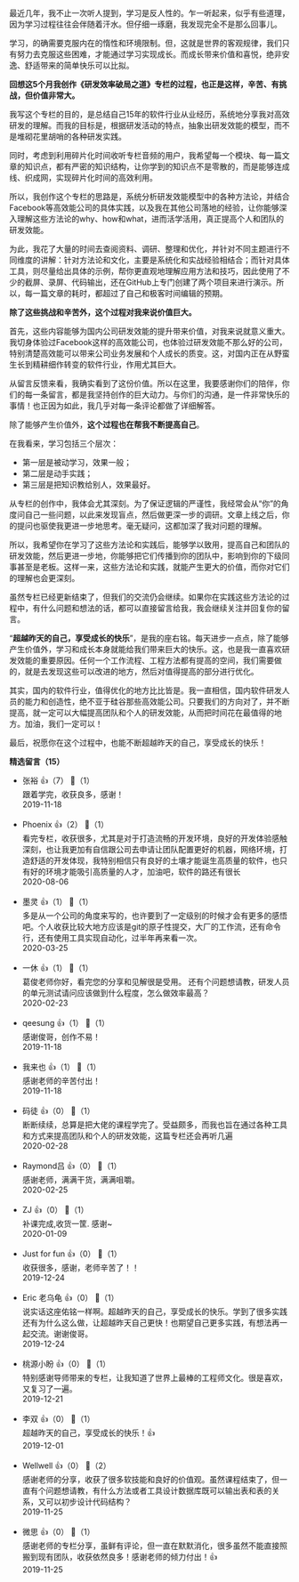 最近几年，我不止一次听人提到，学习是反人性的。乍一听起来，似乎有些道理，因为学习过程往往会伴随着汗水。但仔细一琢磨，我发现完全不是那么回事儿。

学习，的确需要克服内在的惰性和环境限制。但，这就是世界的客观规律，我们只有努力去克服这些困难，才能通过学习实现成长。而成长带来价值和喜悦，绝非安逸、舒适带来的简单快乐可以比拟。

**回想这5个月我创作《研发效率破局之道》专栏的过程，也正是这样，辛苦、有挑战，但价值非常大。**

我写这个专栏的目的，是总结自己15年的软件行业从业经历，系统地分享我对高效研发的理解。而我的目标是，根据研发活动的特点，抽象出研发效能的模型，而不是堆砌花里胡哨的各种研发实践。

同时，考虑到利用碎片化时间收听专栏音频的用户，我希望每一个模块、每一篇文章的知识点，都有严密的知识结构，让你学到的知识点不是零散的，而是能够连成线、织成网，实现碎片化时间的高效利用。

所以，我创作这个专栏的思路是，系统分析研发效能模型中的各种方法论，并结合Facebook等高效能公司的具体实践，以及我在其他公司落地的经验，让你能够深入理解这些方法论的why、how和what，进而活学活用，真正提高个人和团队的研发效能。

为此，我花了大量的时间去查阅资料、调研、整理和优化，并针对不同主题进行不同维度的讲解：针对方法论和文化，主要是系统化和实战经验相结合；而针对具体工具，则尽量给出具体的示例，帮你更直观地理解应用方法和技巧，因此使用了不少的截屏、录屏、代码输出，还在GitHub上专门创建了两个项目来进行演示。所以，每一篇文章的耗时，都超过了自己和极客时间编辑的预期。

**除了这些挑战和辛苦外，这个过程对我来说价值巨大。**

首先，这些内容能够为国内公司研发效能的提升带来价值，对我来说就意义重大。我切身体验过Facebook这样的高效能公司，也体验过研发效能不那么好的公司，特别清楚高效能可以带来公司业务发展和个人成长的质变。这，对国内正在从野蛮生长到精耕细作转变的软件行业，作用尤其巨大。

从留言反馈来看，我确实看到了这份价值。所以在这里，我要感谢你们的陪伴，你们的每一条留言，都是我坚持创作的巨大动力。与你们的沟通，是一件非常快乐的事情！也正因为如此，我几乎对每一条评论都做了详细解答。

除了能够产生价值外，**这个过程也在帮我不断提高自己**。

在我看来，学习包括三个层次：

- 第一层是被动学习，效果一般；
- 第二层是动手实践；
- 第三层是把知识教给别人，效果最好。

从专栏的创作中，我体会尤其深刻。为了保证逻辑的严谨性，我经常会从“你”的角度问自己一些问题，以此来发现盲点，然后做更深一步的调研。文章上线之后，你的提问也驱使我更进一步地思考。毫无疑问，这都加深了我对问题的理解。

所以，我希望你在学习了这些方法论和实践后，能够学以致用，提高自己和团队的研发效能，然后更进一步地，你能够把它们传播到你的团队中，影响到你的下级同事甚至是老板。这样一来，这些方法论和实践，就能产生更大的价值，而你对它们的理解也会更深刻。

虽然专栏已经更新结束了，但我们的交流仍会继续。如果你在实践这些方法论的过程中，有什么问题和想法的话，都可以直接留言给我，我会继续关注并回复你的留言。

“**超越昨天的自己，享受成长的快乐**”，是我的座右铭。每天进步一点点，除了能够产生价值外，学习和成长本身就能给我们带来巨大的快乐。这，也是我一直喜欢研发效能的重要原因。任何一个工作流程、工程方法都有提高的空间，我们需要做的，就是去发现这些可以改进的地方，然后对值得提高的部分进行优化。

其实，国内的软件行业，值得优化的地方比比皆是。我一直相信，国内软件研发人员的能力和创造性，绝不亚于硅谷那些高效能公司。只要我们的方向对了，并不断提高，就一定可以大幅提高团队和个人的研发效能，从而把时间花在最值得的地方。加油，我们一定可以！

最后，祝愿你在这个过程中，也能不断超越昨天的自己，享受成长的快乐！
<div><strong>精选留言（15）</strong></div><ul>
<li><span>张裕</span> 👍（7） 💬（1）<div>跟着学完，收获良多，感谢！</div>2019-11-18</li><br/><li><span>Phoenix</span> 👍（2） 💬（1）<div>看完专栏，收获很多，尤其是对于打造流畅的开发环境，良好的开发体验感触深刻，也让我更加有自信跟公司去申请让团队配置更好的机器，网络环境，打造舒适的开发体现，我特别相信只有良好的土壤才能诞生高质量的软件，也只有好的环境才能吸引高质量的人才，加油吧，软件的路还有很长</div>2020-08-06</li><br/><li><span>墨灵</span> 👍（1） 💬（1）<div>多是从一个公司的角度来写的，也许要到了一定级别的时候才会有更多的感悟吧。个人收获比较大地方应该是git的原子性提交，大厂的工作流，还有命令行，还有使用工具实现自动化，过半年再来看一次。</div>2020-03-25</li><br/><li><span>一休</span> 👍（1） 💬（1）<div>葛俊老师你好，看完您的分享和见解很是受用。
还有个问题想请教，研发人员的单元测试请问应该做到什么程度，怎么做效率最高？</div>2020-02-23</li><br/><li><span>qeesung</span> 👍（1） 💬（1）<div>感谢俊哥，创作不易！</div>2019-11-18</li><br/><li><span>我来也</span> 👍（1） 💬（1）<div>感谢老师的辛苦付出！
</div>2019-11-18</li><br/><li><span>码徒</span> 👍（0） 💬（1）<div>断断续续，总算是把大佬的课程学完了。受益颇多，而我也旨在通过各种工具和方式来提高团队和个人的研发效能，这篇专栏还会再听几遍</div>2020-02-28</li><br/><li><span>Raymond吕</span> 👍（0） 💬（1）<div>感谢老师，满满干货，满满咀嚼。</div>2020-02-25</li><br/><li><span>ZJ</span> 👍（0） 💬（1）<div>补课完成,收货一筐.
感谢~</div>2020-01-09</li><br/><li><span>Just for fun</span> 👍（0） 💬（1）<div>收获很多，感谢，老师辛苦了！！</div>2019-12-24</li><br/><li><span>Eric 老乌龟</span> 👍（0） 💬（1）<div>说实话这座佑铭一样啊。超越昨天的自己，享受成长的快乐。学到了很多实践还有为什么这么做，让超越昨天自己更快！也期望自己更多实践，有想法再一起交流。谢谢俊哥。</div>2019-12-24</li><br/><li><span>桃源小盼</span> 👍（0） 💬（1）<div>特别感谢导师带来的专栏，让我知道了世界上最棒的工程师文化。很是喜欢，又复习了一遍。</div>2019-12-21</li><br/><li><span>李双</span> 👍（0） 💬（1）<div>超越昨天的自己，享受成长的快乐！👍</div>2019-12-01</li><br/><li><span>Wellwell</span> 👍（0） 💬（2）<div>感谢老师的分享，收获了很多软技能和良好的价值观。虽然课程结束了，但一直有个问题想请教，有什么方法或者工具设计数据库既可以输出表和表的关系，又可以初步设计代码结构？</div>2019-11-25</li><br/><li><span>微思</span> 👍（0） 💬（1）<div>感谢老师的专栏分享，虽鲜有评论，但一直在默默消化，很多虽然不能直接照搬到现有团队，收获依然良多！感谢老师的倾力付出！👍</div>2019-11-25</li><br/>
</ul>